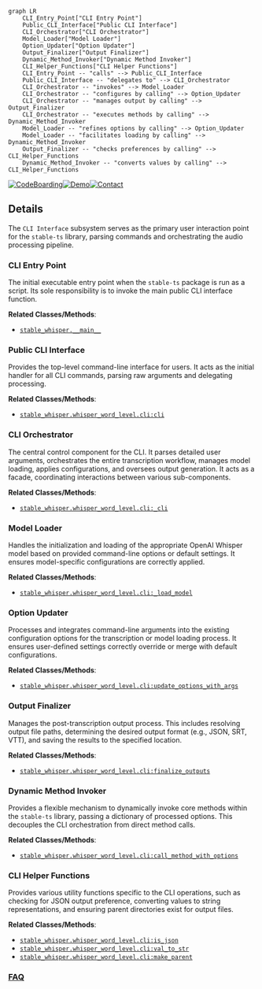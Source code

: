 ```mermaid
graph LR
    CLI_Entry_Point["CLI Entry Point"]
    Public_CLI_Interface["Public CLI Interface"]
    CLI_Orchestrator["CLI Orchestrator"]
    Model_Loader["Model Loader"]
    Option_Updater["Option Updater"]
    Output_Finalizer["Output Finalizer"]
    Dynamic_Method_Invoker["Dynamic Method Invoker"]
    CLI_Helper_Functions["CLI Helper Functions"]
    CLI_Entry_Point -- "calls" --> Public_CLI_Interface
    Public_CLI_Interface -- "delegates to" --> CLI_Orchestrator
    CLI_Orchestrator -- "invokes" --> Model_Loader
    CLI_Orchestrator -- "configures by calling" --> Option_Updater
    CLI_Orchestrator -- "manages output by calling" --> Output_Finalizer
    CLI_Orchestrator -- "executes methods by calling" --> Dynamic_Method_Invoker
    Model_Loader -- "refines options by calling" --> Option_Updater
    Model_Loader -- "facilitates loading by calling" --> Dynamic_Method_Invoker
    Output_Finalizer -- "checks preferences by calling" --> CLI_Helper_Functions
    Dynamic_Method_Invoker -- "converts values by calling" --> CLI_Helper_Functions
```

[![CodeBoarding](https://img.shields.io/badge/Generated%20by-CodeBoarding-9cf?style=flat-square)](https://github.com/CodeBoarding/GeneratedOnBoardings)[![Demo](https://img.shields.io/badge/Try%20our-Demo-blue?style=flat-square)](https://www.codeboarding.org/demo)[![Contact](https://img.shields.io/badge/Contact%20us%20-%20contact@codeboarding.org-lightgrey?style=flat-square)](mailto:contact@codeboarding.org)

## Details

The `CLI Interface` subsystem serves as the primary user interaction point for the `stable-ts` library, parsing commands and orchestrating the audio processing pipeline.

### CLI Entry Point
The initial executable entry point when the `stable-ts` package is run as a script. Its sole responsibility is to invoke the main public CLI interface function.


**Related Classes/Methods**:

- <a href="https://github.com/jianfch/stable-ts/blob/main/stable_whisper/__main__.py" target="_blank" rel="noopener noreferrer">`stable_whisper.__main__`</a>


### Public CLI Interface
Provides the top-level command-line interface for users. It acts as the initial handler for all CLI commands, parsing raw arguments and delegating processing.


**Related Classes/Methods**:

- <a href="https://github.com/jianfch/stable-ts/blob/main/stable_whisper/whisper_word_level/cli.py" target="_blank" rel="noopener noreferrer">`stable_whisper.whisper_word_level.cli:cli`</a>


### CLI Orchestrator
The central control component for the CLI. It parses detailed user arguments, orchestrates the entire transcription workflow, manages model loading, applies configurations, and oversees output generation. It acts as a facade, coordinating interactions between various sub-components.


**Related Classes/Methods**:

- <a href="https://github.com/jianfch/stable-ts/blob/main/stable_whisper/whisper_word_level/cli.py" target="_blank" rel="noopener noreferrer">`stable_whisper.whisper_word_level.cli:_cli`</a>


### Model Loader
Handles the initialization and loading of the appropriate OpenAI Whisper model based on provided command-line options or default settings. It ensures model-specific configurations are correctly applied.


**Related Classes/Methods**:

- <a href="https://github.com/jianfch/stable-ts/blob/main/stable_whisper/whisper_word_level/cli.py" target="_blank" rel="noopener noreferrer">`stable_whisper.whisper_word_level.cli:_load_model`</a>


### Option Updater
Processes and integrates command-line arguments into the existing configuration options for the transcription or model loading process. It ensures user-defined settings correctly override or merge with default configurations.


**Related Classes/Methods**:

- <a href="https://github.com/jianfch/stable-ts/blob/main/stable_whisper/whisper_word_level/cli.py" target="_blank" rel="noopener noreferrer">`stable_whisper.whisper_word_level.cli:update_options_with_args`</a>


### Output Finalizer
Manages the post-transcription output process. This includes resolving output file paths, determining the desired output format (e.g., JSON, SRT, VTT), and saving the results to the specified location.


**Related Classes/Methods**:

- <a href="https://github.com/jianfch/stable-ts/blob/main/stable_whisper/whisper_word_level/cli.py" target="_blank" rel="noopener noreferrer">`stable_whisper.whisper_word_level.cli:finalize_outputs`</a>


### Dynamic Method Invoker
Provides a flexible mechanism to dynamically invoke core methods within the `stable-ts` library, passing a dictionary of processed options. This decouples the CLI orchestration from direct method calls.


**Related Classes/Methods**:

- <a href="https://github.com/jianfch/stable-ts/blob/main/stable_whisper/whisper_word_level/cli.py" target="_blank" rel="noopener noreferrer">`stable_whisper.whisper_word_level.cli:call_method_with_options`</a>


### CLI Helper Functions
Provides various utility functions specific to the CLI operations, such as checking for JSON output preference, converting values to string representations, and ensuring parent directories exist for output files.


**Related Classes/Methods**:

- <a href="https://github.com/jianfch/stable-ts/blob/main/stable_whisper/whisper_word_level/cli.py" target="_blank" rel="noopener noreferrer">`stable_whisper.whisper_word_level.cli:is_json`</a>
- <a href="https://github.com/jianfch/stable-ts/blob/main/stable_whisper/whisper_word_level/cli.py" target="_blank" rel="noopener noreferrer">`stable_whisper.whisper_word_level.cli:val_to_str`</a>
- <a href="https://github.com/jianfch/stable-ts/blob/main/stable_whisper/whisper_word_level/cli.py" target="_blank" rel="noopener noreferrer">`stable_whisper.whisper_word_level.cli:make_parent`</a>




### [FAQ](https://github.com/CodeBoarding/GeneratedOnBoardings/tree/main?tab=readme-ov-file#faq)